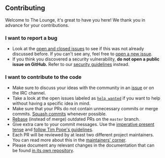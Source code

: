 ## Contributing

Welcome to The Lounge, it's great to have you here! We thank you in advance for
your contributions.

### I want to report a bug

- Look at the [open and closed
  issues](https://github.com/thelounge/thelounge/issues?q=is%3Aissue) to see if
  this was not already discussed before. If you can't see any, feel free to
  [open a new issue](https://github.com/thelounge/thelounge/issues/new).
- If you think you discovered a security vulnerability, **do not open a public
  issue on GitHub.** Refer to our [security guidelines](SECURITY.md) instead.

### I want to contribute to the code

- Make sure to discuss your ideas with the community in an
  [issue](https://github.com/thelounge/thelounge/issues) or on the IRC channel.
- Take a look at the open issues labeled as [`help wanted`](https://github.com/thelounge/thelounge/labels/help%20wanted)
  if you want to help without having a specific idea in mind.
- Make sure that your PRs do not contain unnecessary commits or merge commits.
  [Squash commits](https://git-scm.com/book/en/v2/Git-Tools-Rewriting-History)
  whenever possible.
- [Rebase](https://git-scm.com/book/en/v2/Git-Branching-Rebasing) (instead of
  merge) outdated PRs on the `master` branch.
- Give extra care to your commit messages. Use the [imperative present
  tense](https://git-scm.com/book/ch5-2.html#Commit-Guidelines) and [follow Tim
  Pope's guidelines](http://tbaggery.com/2008/04/19/a-note-about-git-commit-messages.html).
- Each PR will be reviewed by at least two different project maintainers. You
  can read more about this in the [maintainers'
corner](https://github.com/thelounge/thelounge/wiki/Maintainers'-corner).
- Please document any relevant changes in the documentation that can be found
  [in its own repository](https://github.com/thelounge/thelounge.chat).
